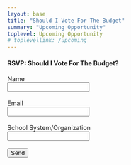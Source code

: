 ```yaml
---
layout: base
title: "Should I Vote For The Budget"
summary: "Upcoming Opportunity"
toplevel: Upcoming Opportunity
# toplevellink: /upcoming
---
```


<h4>RSVP: Should I Vote For The Budget?</h4>
<form action="https://formspree.io/f/xayzdydv" method="POST"> 
  Name<br/><input type="text" value="" name="name"><br/><br/>
  Email<br/><input type="text" value="" name="email"><br/><br/>
  School System/Organization<br/><input type="text" value="" name="message"><br/><br/>
  <button type="submit">Send</button> 
  <input type="hidden" value="esb.com upcoming opportunity" name="form">
</form>
